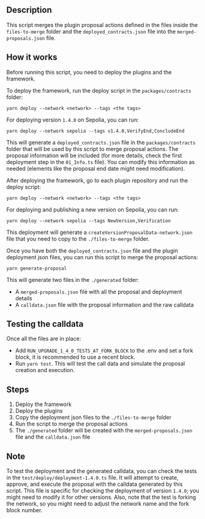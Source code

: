 ## Description

This script merges the plugin proposal actions defined in the files inside the `files-to-merge` folder and the `deployed_contracts.json` file into the `merged-proposals.json` file.

## How it works

Before running this script, you need to deploy the plugins and the framework.

To deploy the framework, run the deploy script in the `packages/contracts` folder:

```
yarn deploy --network <network> --tags <the tags>
```

For deploying version `1.4.0` on Sepolia, you can run:

```
yarn deploy --network sepolia --tags v1.4.0,VerifyEnd,ConcludeEnd
```

This will generate a `deployed_contracts.json` file in the `packages/contracts` folder that will be used by this script to merge proposal actions. The proposal information will be included (for more details, check the first deployment step in the `01_Info.ts` file). You can modify this information as needed (elements like the proposal end date might need modification).

After deploying the framework, go to each plugin repository and run the deploy script:

```
yarn deploy --network <network> --tags <the tags>
```

For deploying and publishing a new version on Sepolia, you can run:

```
yarn deploy --network sepolia --tags NewVersion,Verification
```

This deployment will generate a `createVersionProposalData-network.json` file that you need to copy to the `./files-to-merge` folder.

Once you have both the `deployed_contracts.json` file and the plugin deployment json files, you can run this script to merge the proposal actions:

```
yarn generate-proposal
```

This will generate two files in the `./generated` folder:

- A `merged-proposals.json` file with all the proposal and deployment details
- A `calldata.json` file with the proposal information and the raw calldata

## Testing the calldata

Once all the files are in place:

- Add `RUN_UPGRADE_1_4_0_TESTS_AT_FORK_BLOCK` to the .env and set a fork block, it is recommended to use a recent block.
- Run `yarn test`.
  This will test the call data and simulate the proposal creation and execution.

## Steps

1. Deploy the framework
2. Deploy the plugins
3. Copy the deployment json files to the `./files-to-merge` folder
4. Run the script to merge the proposal actions
5. The `./generated` folder will be created with the `merged-proposals.json` file and the `calldata.json` file

## Note

To test the deployment and the generated calldata, you can check the tests in the `test/deploy/deployment-1.4.0.ts` file. It will attempt to create, approve, and execute the proposal with the calldata generated by this script. This file is specific for checking the deployment of version `1.4.0`; you might need to modify it for other versions. Also, note that the test is forking the network, so you might need to adjust the network name and the fork block number.
